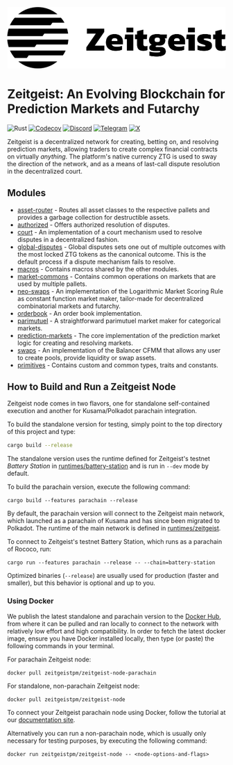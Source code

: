 <a href="https://zeitgeist.pm">
  <img src="./GH-banner.svg" width="800">
</a>

# Zeitgeist: An Evolving Blockchain for Prediction Markets and Futarchy

![Rust](https://github.com/zeitgeistpm/zeitgeist/actions/workflows/rust.yml/badge.svg)
[![Codecov](https://codecov.io/gh/zeitgeistpm/zeitgeist/branch/main/graph/badge.svg)](https://codecov.io/gh/zeitgeistpm/zeitgeist)
[![Discord](https://img.shields.io/badge/-Zeitgeist-blue?logo=discord&logoColor=ffffff&style=flat)](https://discord.gg/XhAcFWYUej)
[![Telegram](https://img.shields.io/badge/-zeitgeist_official-blue?logo=telegram&style=flat)](https://t.me/zeitgeist_official)
[![X](https://img.shields.io/badge/-zeitgeistpm-blue?logo=X&style=flat)](https://twitter.com/zeitgeistpm)

Zeitgeist is a decentralized network for creating, betting on, and resolving
prediction markets, allowing traders to create complex financial contracts on
virtually _anything_. The platform's native currency ZTG is used to sway the
direction of the network, and as a means of last-call dispute resolution in the
decentralized court.

## Modules

- [asset-router](./zrml/asset-router) - Routes all asset classes to the
  respective pallets and provides a garbage collection for destructible assets.
- [authorized](./zrml/authorized) - Offers authorized resolution of disputes.
- [court](./zrml/court) - An implementation of a court mechanism used to resolve
  disputes in a decentralized fashion.
- [global-disputes](./zrml-global-disputes) - Global disputes sets one out of
  multiple outcomes with the most locked ZTG tokens as the canonical outcome.
  This is the default process if a dispute mechanism fails to resolve.
- [macros](./macros) - Contains macros shared by the other modules.
- [market-commons](./zrml/market-commons) - Contains common operations on
  markets that are used by multiple pallets.
- [neo-swaps](./zrml/neo-swaps) - An implementation of the Logarithmic Market
  Scoring Rule as constant function market maker, tailor-made for decentralized
  combinatorial markets and futarchy.
- [orderbook](./zrml/orderbook) - An order book implementation.
- [parimutuel](./zrml/parimutuel) - A straightforward parimutuel market maker
  for categorical markets.
- [prediction-markets](./zrml/prediction-markets) - The core implementation of
  the prediction market logic for creating and resolving markets.
- [swaps](./zrml/swaps) - An implementation of the Balancer CFMM that allows any
  user to create pools, provide liquidity or swap assets.
- [primitives](./zrml/primitives) - Contains custom and common types, traits and
  constants.

## How to Build and Run a Zeitgeist Node

Zeitgeist node comes in two flavors, one for standalone self-contained execution
and another for Kusama/Polkadot parachain integration.

To build the standalone version for testing, simply point to the top directory
of this project and type:

```bash
cargo build --release
```

The standalone version uses the runtime defined for Zeitgeist's testnet _Battery
Station_ in [runtimes/battery-station](runtimes/battery-station) and is run in
`--dev` mode by default.

To build the parachain version, execute the following command:

```
cargo build --features parachain --release
```

By default, the parachain version will connect to the Zeitgeist main network,
which launched as a parachain of Kusama and has since been migrated to Polkadot.
The runtime of the main network is defined in
[runtimes/zeitgeist](runtimes/zeitgeist).

To connect to Zeitgeist's testnet Battery Station, which runs as a parachain of
Rococo, run:

```
cargo run --features parachain --release -- --chain=battery-station
```

Optimized binaries (`--release`) are usually used for production (faster and
smaller), but this behavior is optional and up to you.

### Using Docker

We publish the latest standalone and parachain version to the [Docker
Hub][zg-docker-hub], from where it can be pulled and ran locally to connect to
the network with relatively low effort and high compatibility. In order to fetch
the latest docker image, ensure you have Docker installed locally, then type (or
paste) the following commands in your terminal.

For parachain Zeitgeist node:

```
docker pull zeitgeistpm/zeitgeist-node-parachain
```

For standalone, non-parachain Zeitgeist node:

```
docker pull zeitgeistpm/zeitgeist-node
```

To connect your Zeitgeist parachain node using Docker, follow the tutorial at
our [documentation site][bs-docs].

Alternatively you can run a non-parachain node, which is usually only necessary
for testing purposes, by executing the following command:

```
docker run zeitgeistpm/zeitgeist-node -- <node-options-and-flags>
```

[bs-docs]: https://docs.zeitgeist.pm/docs/basic/battery-station
[ls-lmsr]: https://www.eecs.harvard.edu/cs286r/courses/fall12/papers/OPRS10.pdf
[rikiddo]:
  https://blog.zeitgeist.pm/introducing-zeitgeists-rikiddo-scoring-rule/
[battery-station]: https://blog.zeitgeist.pm/zeitgeist-beta/
[zg-docker-hub]: https://hub.docker.com/r/zeitgeistpm/zeitgeist-node
